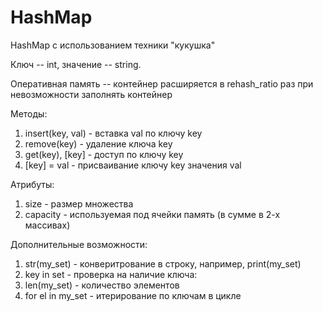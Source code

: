# HashMap

HashMap с использованием техники "кукушка"

Ключ -- int, значение -- string.

Оперативная память -- контейнер расширяется в rehash_ratio раз при невозможности заполнять контейнер

Методы:
1. insert(key, val) - вставка val по ключу key
2. remove(key) - удаление ключа key
3. get(key), [key] - доступ по ключу key
4. [key] = val - присваивание ключу key значения val

Атрибуты:
1. size - размер множества
2. capacity - используемая под ячейки память (в сумме в 2-х массивах)

Дополнительные возможности:
1. str(my_set) - конверитрование в строку, например, print(my_set)
2. key in set - проверка на наличие ключа:
3. len(my_set) - количество элементов
4. for el in my_set - итерирование по ключам в цикле
